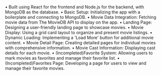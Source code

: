 

•	Built using React for the frontend and Node.js for the backend, with MongoDB as the database.
•	Basic Setup: Initializing the app with a boilerplate and connecting to MongoDB.
•	Movie Data Integration: Fetching movie data from The MovieDB API to display on the app.
•	Landing Page: Designing a user-friendly landing page to showcase movies.
•	Movie Display: Using a grid card layout to organize and present movie listings.
•	Dynamic Loading: Implementing a 'Load More' button for additional movie content.
•	Movie Detail Page: Creating detailed pages for individual movies with comprehensive information.
•	Movie Cast Information: Displaying cast details for each movie.
•	(Incompleted)Favorite System: Allowing users to mark movies as favorites and manage their favorite list.
•	(Incompleted)Favorites Page: Developing a page for users to view and manage their favorite movies.

